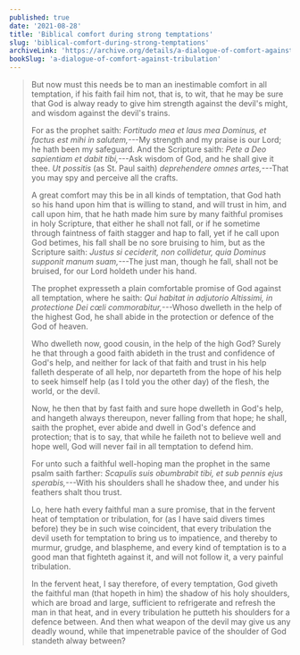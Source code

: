```yaml
---
published: true
date: '2021-08-28'
title: 'Biblical comfort during strong temptations'
slug: 'biblical-comfort-during-strong-temptations'
archiveLink: 'https://archive.org/details/a-dialogue-of-comfort-against-tribulation-by-st-thomas-more/page/110'
bookSlug: 'a-dialogue-of-comfort-against-tribulation'
---
```


> But now must this needs be to man an inestimable comfort in all temptation, if his faith fail him not, that is, to wit, that he may be sure that God is alway ready to give him strength against the devil's might, and wisdom against the devil's trains.
>
> For as the prophet saith: *Fortitudo mea et laus mea Dominus, et factus est mihi in salutem,*---My strength and my praise is our Lord; he hath been my safeguard. And the Scripture saith: *Pete a Deo sapientiam et dabit tibi,*---Ask wisdom of God, and he shall give it thee. *Ut possitis* (as St. Paul saith) *deprehendere omnes artes,*---That you may spy and perceive all the crafts.
>
> A great comfort may this be in all kinds of temptation, that God hath so his hand upon him that is willing to stand, and will trust in him, and call upon him, that he hath made him sure by many faithful promises in holy Scripture, that either he shall not fall, or if he sometime through faintness of faith stagger and hap to fall, yet if he call upon God betimes, his fall shall be no sore bruising to him, but as the Scripture saith: *Justus si ceciderit, non collidetur, quia Dominus supponit manum suam,*---The just man, though he fall, shall not be bruised, for our Lord holdeth under his hand. 
>
> The prophet expresseth a plain comfortable promise of God against all temptation, where he saith: *Qui habitat in adjutorio Altissimi, in protectione Dei cœli commorabitur,*---Whoso dwelleth in the help of the highest God, he shall abide in the protection or defence of the God of heaven.
>
> Who dwelleth now, good cousin, in the help of the high God? Surely he that through a good faith abideth in the trust and confidence of God's help, and neither for lack of that faith and trust in his help falleth desperate of all help, nor departeth from the hope of his help to seek himself help (as I told you the other day) of the flesh, the world, or the devil.
>
> Now, he then that by fast faith and sure hope dwelleth in God's help, and hangeth always thereupon, never falling from that hope; he shall, saith the prophet, ever abide and dwell in God's defence and protection; that is to say, that while he faileth not to believe well and hope well, God will never fail in all temptation to defend him.
>
> For unto such a faithful well-hoping man the prophet in the same psalm saith farther: *Scapulis suis obumbrabit tibi, et sub pennis ejus sperabis,*---With his shoulders shall he shadow thee, and under his feathers shalt thou trust.
>
> Lo, here hath every faithful man a sure promise, that in the fervent heat of temptation or tribulation, for (as I have said divers times before) they be in such wise coincident, that every tribulation the devil useth for temptation to bring us to impatience, and thereby to murmur, grudge, and blaspheme, and every kind of temptation is to a good man that fighteth against it, and will not follow it, a very painful tribulation.
>
> In the fervent heat, I say therefore, of every temptation, God giveth the faithful man (that hopeth in him) the shadow of his holy shoulders, which are broad and large, sufficient to refrigerate and refresh the man in that heat, and in every tribulation he putteth his shoulders for a defence between. And then what weapon of the devil may give us any deadly wound, while that impenetrable pavice of the shoulder of God standeth alway between?